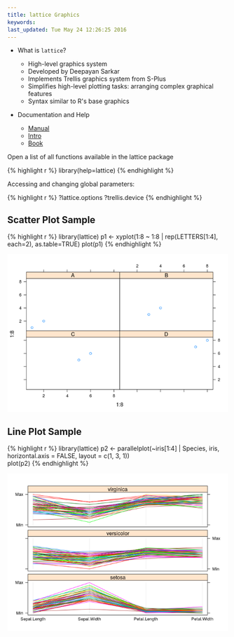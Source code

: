 ```yaml
---
title: lattice Graphics
keywords: 
last_updated: Tue May 24 12:26:25 2016
---
```


- What is `lattice`?
    - High-level graphics system 
    - Developed by Deepayan Sarkar 
    - Implements Trellis graphics system from S-Plus
    - Simplifies high-level plotting tasks: arranging complex graphical features 
    - Syntax similar to R's base graphics

- Documentation and Help
    - [Manual](http://lmdvr.r-forge.r-project.org)
    - [Intro](http://www.his.sunderland.ac.uk/~cs0her/Statistics/UsingLatticeGraphicsInR.htm)
    - [Book](http://www.amazon.com/Lattice-Multivariate-Data-Visualization-Use/dp/0387759689)
		
Open a list of all functions available in the lattice package


{% highlight r %}
library(help=lattice) 
{% endhighlight %}

Accessing and changing global parameters:


{% highlight r %}
?lattice.options
?trellis.device
{% endhighlight %}

## Scatter Plot Sample


{% highlight r %}
library(lattice)
p1 <- xyplot(1:8 ~ 1:8 | rep(LETTERS[1:4], each=2), as.table=TRUE) 
plot(p1)
{% endhighlight %}

![](Rgraphics_files/scatter_plot_lattice-1.png)

## Line Plot Sample


{% highlight r %}
library(lattice)
p2 <- parallelplot(~iris[1:4] | Species, iris, horizontal.axis = FALSE, 
              layout = c(1, 3, 1))  
plot(p2)
{% endhighlight %}

![](Rgraphics_files/line_plot_lattice-1.png)

